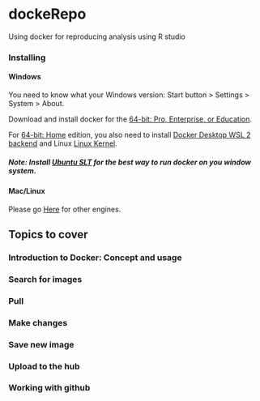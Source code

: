 # dockeRepo
Using docker for reproducing analysis using R studio 

### Installing

#### Windows
You need to know what your Windows version: Start button > Settings > System > About.  

Download and install docker for the [64-bit: Pro, Enterprise, or Education](https://docs.docker.com/docker-for-windows/install/).  

For [64-bit: Home](https://docs.docker.com/docker-for-windows/install-windows-home/) edition, you also need to install [Docker Desktop WSL 2 backend](https://docs.docker.com/docker-for-windows/wsl/) and Linux [Linux Kernel](https://docs.microsoft.com/en-gb/windows/wsl/install-win10#step-4---download-the-linux-kernel-update-package).

##### Note: Install [Ubuntu SLT](https://ubuntu.com/tutorials/ubuntu-on-windows#1-overview) for the best way to run docker on you window system.

#### Mac/Linux
Please go [Here](https://docs.docker.com/engine/install/) for other engines.



## Topics to cover

### Introduction to Docker: Concept and usage

### Search for images

### Pull

### Make changes

### Save new image

### Upload to the hub

### Working with github

